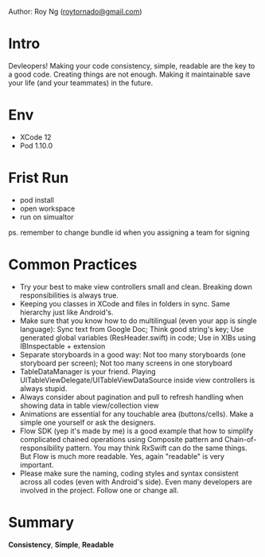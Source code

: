 Author: Roy Ng (roytornado@gmail.com)

# Intro
Devleopers! Making your code consistency, simple, readable are the key to a good code.
Creating things are not enough. Making it maintainable save your life (and your teammates) in the future.

# Env
- XCode 12
- Pod 1.10.0

# Frist Run
- pod install
- open workspace
- run on simualtor

ps. remember to change bundle id when you assigning a team for signing

# Common Practices
- Try your best to make view controllers small and clean. Breaking down responsibilities is always true.
- Keeping you classes in XCode and files in folders in sync. Same hierarchy just like Android's.
- Make sure that you know how to do multilingual (even your app is single language): Sync text from Google Doc; Think good string's key; Use generated global variables (ResHeader.swift) in code; Use in XIBs using IBInspectable + extension
- Separate storyboards in a good way: Not too many storyboards (one storyboard per screen); Not too many screens in one storyboard
- TableDataManager is your friend. Playing UITableViewDelegate/UITableViewDataSource inside view controllers is always stupid.
- Always consider about pagination and pull to refresh handling when showing data in table view/collection view
- Animations are essential for any touchable area (buttons/cells). Make a simple one yourself or ask the designers.
- Flow SDK (yep it's made by me) is a good example that how to simplify complicated chained operations using Composite pattern and Chain-of-responsibility pattern. You may think RxSwift can do the same things. But Flow is much more readable. Yes, again "readable" is very important.
- Please make sure the naming, coding styles and syntax consistent across all codes (even with Android's side). Even many developers are involved in the project. Follow one or change all.

# Summary
**Consistency**, **Simple**, **Readable**

